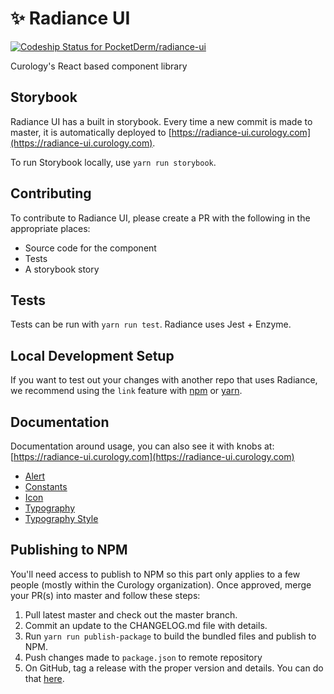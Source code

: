 # ✨ Radiance UI
[ ![Codeship Status for PocketDerm/radiance-ui](https://app.codeship.com/projects/b14c5140-badd-0136-4a26-6e82e5b69006/status?branch=master)](https://app.codeship.com/projects/312533)

Curology's React based component library

## Storybook
Radiance UI has a built in storybook. Every time a new commit is made to
master, it is automatically deployed to
[https://radiance-ui.curology.com](https://radiance-ui.curology.com).

To run Storybook locally, use `yarn run storybook`.

## Contributing
To contribute to Radiance UI, please create a PR with the following in
the appropriate places:

- Source code for the component
- Tests
- A storybook story

## Tests
Tests can be run with `yarn run test`. Radiance uses Jest + Enzyme.


## Local Development Setup
If you want to test out your changes with another repo that uses
Radiance, we recommend using the `link` feature with [npm](https://docs.npmjs.com/cli/link)
or [yarn](https://yarnpkg.com/lang/en/docs/cli/link/).

## Documentation
Documentation around usage, you can also see it with knobs at: [https://radiance-ui.curology.com](https://radiance-ui.curology.com)
- [Alert](docs/alert.md)
- [Constants](docs/constants.md)
- [Icon](docs/icon.md)
- [Typography](docs/typography.md)
- [Typography Style](docs/typography-style.md)

## Publishing to NPM
You'll need access to publish to NPM so this part only applies to a few
people (mostly within the Curology organization). Once approved, merge your PR(s) into master and follow these steps:

1. Pull latest master and check out the master branch.
2. Commit an update to the CHANGELOG.md file with details.
3. Run `yarn run publish-package` to build the bundled files and publish
   to NPM.
4. Push changes made to `package.json` to remote repository
5. On GitHub, tag a release with the proper version and details. You can
   do that
[here](https://github.com/PocketDerm/radiance-ui/releases/new).
